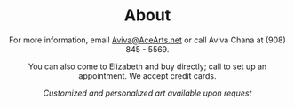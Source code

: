 ﻿---
---

<header class="Container">
	<div class="Light">

# About

</div>
<div class="Dark">

For more information, email <a href="mailto:Aviva@AceArts.net">Aviva@AceArts.net</a> or call Aviva Chana at (908) 845 - 5569.

You can also come to Elizabeth and buy directly; call to set up an appointment.  We accept credit cards.

_Customized and personalized art available upon request_
	</div>
</header>

